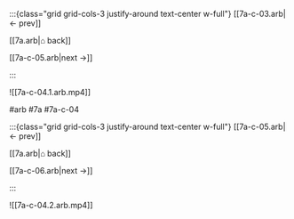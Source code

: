 :::{class="grid grid-cols-3 justify-around text-center w-full"}
[[7a-c-03.arb|← prev]]

[[7a.arb|⌂ back]]

[[7a-c-05.arb|next →]]

:::

![[7a-c-04.1.arb.mp4]]

#arb #7a #7a-c-04

:::{class="grid grid-cols-3 justify-around text-center w-full"}
[[7a-c-05.arb|← prev]]

[[7a.arb|⌂ back]]

[[7a-c-06.arb|next →]]

:::

![[7a-c-04.2.arb.mp4]]

